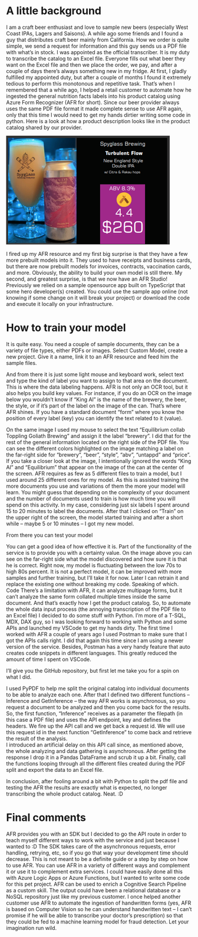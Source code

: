 # A little background  
I am a craft beer enthusiast and love to sample new beers (especially West Coast IPAs, Lagers and Saisons).  A while ago some friends and I found a guy that distributes craft beer mainly from California.  How we order is quite simple, we send a request for information and this guy sends us a PDF file with what’s in stock.  I was appointed as the official transcriber.  It is my duty to transcribe the catalog to an Excel file.  Everyone fills out what beer they want on the Excel file and then we place the order, we pay, and after a couple of days there’s always something new in my fridge.
At first, I gladly fulfilled my appointed duty, but after a couple of months I found it extremely tedious to perform this monotonous and repetitive task.  That’s when I remembered that a while ago, I helped a retail customer to automate how he ingested the general nutrition facts labels into his product catalog using Azure Form Recognizer (AFR for short).  Since our beer provider always uses the same PDF file format it made complete sense to use AFR again, only that this time I would need to get my hands dirtier writing some code in python.
Here is a look at how a product description looks like in the product catalog shared by our provider.

![Sample Catalog](https://github.com/ElPilot13/AFR-BeerSample/blob/main/img/sample%20catalog.png)

I fired up my AFR resource and my first big surprise is that they have a few more prebuilt models into it.  They used to have receipts and business cards, but there are now prebuilt models for invoices, contracts, vaccination cards, and more.  Obviously, the ability to build your own model is still there.
My second, and greatest surprise, is that we now have an AFR Studio!  Previously we relied on a sample opensource app built on TypeScript that some hero developer(s) created.  You could use the sample app online (not knowing if some change on it will break your project) or download the code and execute it locally on your infrastructure.
 
# How to train your model
It is quite easy.  You need a couple of sample documents, they can be a variety of file types, either PDFs or images. Select Custom Model, create a new project.  Give it a name, link it to an AFR resource and feed him the sample files.
 
And from there it is just some light mouse and keyboard work, select text and type the kind of label you want to assign to that area on the document.  This is where the data labeling happens.  AFR is not only an OCR tool, but it also helps you build key values.  For instance, if you do an OCR on the image below you wouldn’t know if “King Al” is the name of the brewery, the beer, the style, or if it’s part of the label on the image of the can.  That’s where AFR shines.  If you have a standard document “form” where you know the position of every label (key) you can identify the text related to it (value).

 
On the same image I used my mouse to select the text “Equilibrium collab Toppling Goliath Brewing” and assign it the label “brewery”.  I did that for the rest of the general information located on the right side of the PDF file.  You can see the different colors highlighted on the image matching a label on the far-right side for “brewery”, “beer”, “style”, “abv”, “untappd” and “price”.  If you take a closer look at the image, I intentionally ignored the words “King Al” and “Equilibrium” that appear on the image of the can at the center of the screen.  AFR requires as few as 5 different files to train a model, but I used around 25 different ones for my model.  As this is assisted training the more documents you use and variations of them the more your model will learn.
You might guess that depending on the complexity of your document and the number of documents used to train is how much time you will spend on this activity.  In my case, considering just six labels I spent around 15 to 20 minutes to label the documents.
After that I clicked on “Train” on the upper right of the screen, the model started training and after a short while – maybe 5 or 10 minutes – I got my new model.
 
From there you can test your model
 
You can get a good idea of how effective it is.  Part of the functionality of the service is to provide you with a certainty value.  On the image above you can see on the far-right side what the model discovered and how sure it is that he is correct.  Right now, my model is fluctuating between the low 70s to high 80s percent.  It is not a perfect model, it can be improved with more samples and further training, but I’ll take it for now.  Later I can retrain it and replace the existing one without breaking my code.
Speaking of which.
Code
There’s a limitation with AFR, it can analyze multipage forms, but it can’t analyze the same form collated multiple times inside the same document.  And that’s exactly how I get the product catalog.  So, to automate the whole data input process (the annoying transcription of the PDF file to an Excel file) I decided to do some stuff with Python. 
I’m more of a T-SQL, MDX, DAX guy, so I was looking forward to working with Python and some APIs and launched my VSCode to get my hands dirty.  The first time I worked with AFR a couple of years ago I used Postman to make sure that I got the APIs calls right.  I did that again this time since I am using a newer version of the service.  Besides, Postman has a very handy feature that auto creates code snippets in different languages.  This greatly reduced the amount of time I spent on VSCode.  
 
I’ll give you the GitHub repository, but first let me take you for a spin on what I did.
 
I used PyPDF to help me split the original catalog into individual documents to be able to analyze each one.  After that I defined two different functions – Inference and GetInference – the way AFR works is asynchronous, so you request a document to be analyzed and then you come back for the results.
So, the first function, “Inference” receives as a parameter the filepath (in this case a PDF file) and uses the API endpoint, key and defines the headers.  We fire up the API call and we get back a request id.  We will use this request id in the next function “GetInference” to come back and retrieve the result of the analysis.  
I introduced an artificial delay on this API call since, as mentioned above, the whole analyzing and data gathering is asynchronous.  After getting the response I drop it in a Pandas DataFrame and scrub it up a bit.
Finally, call the functions looping through all the different files created during the PDF split and export the data to an Excel file.
 

In conclusion, after fooling around a bit with Python to split the pdf file and testing the AFR the results are exactly what is expected, no longer transcribing the whole product catalog. Neat.  :D 
 
   

# Final comments  
AFR provides you with an SDK but I decided to go the API route in order to teach myself different ways to work with the service and just because I wanted to :D
The SDK takes care of the asynchronous requests, error handling, retrying, etc, so if you go that way your development time should decrease.
This is not meant to be a definite guide or a step by step on how to use AFR.  You can use AFR in a variety of different ways and complement it or use it to complement extra services.  I could have easily done all this with Azure Logic Apps or Azure Functions, but I wanted to write some code for this pet project.  AFR can be used to enrich a Cognitive Search Pipeline as a custom skill.  The output could have been a relational database or a NoSQL repository just like my previous customer.  I once helped another customer use AFR to automate the ingestion of handwritten forms (yes, AFR is based on Computer Vision so he can understand handwritten text – I can’t promise if he will be able to transcribe your doctor’s prescription) so that they could be fed to a machine learning model for fraud detection.  Let your imagination run wild. 

